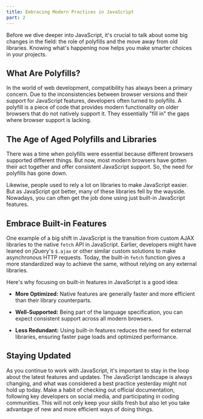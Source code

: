 ```yaml
---
title: Embracing Modern Practices in JavaScript
part: 2
---
```


Before we dive deeper into JavaScript, it's crucial to talk about some big changes in the field: the role of polyfills and the move away from old libraries. Knowing what's happening now helps you make smarter choices in your projects.

## What Are Polyfills?

In the world of web development, compatibility has always been a primary
concern. Due to the inconsistencies between browser versions and their support
for JavaScript features, developers often turned to polyfills. A polyfill is a
piece of code that provides modern functionality on older browsers that do not
natively support it. They essentially "fill in" the gaps where browser support
is lacking.

## The Age of Aged Polyfills and Libraries

There was a time when polyfills were essential because different browsers supported different things. But now, most modern browsers have gotten their act together and offer consistent JavaScript support. So, the need for polyfills has gone down.

Likewise, people used to rely a lot on libraries to make JavaScript easier. But as JavaScript got better, many of these libraries fell by the wayside. Nowadays, you can often get the job done using just built-in JavaScript features.

## Embrace Built-in Features

One example of a big shift in JavaScript is the transition from
custom AJAX libraries to the native `fetch` API in JavaScript. Earlier,
developers might have leaned on jQuery's `$.ajax` or other similar custom
solutions to make asynchronous HTTP requests. Today, the built-in `fetch`
function gives a more standardized way to achieve the same,
without relying on any external libraries.

Here's why focusing on built-in features in JavaScript is a good idea:

- **More Optimized:** Native features are generally faster and more efficient
  than their library counterparts.

- **Well-Supported:** Being part of the language specification, you can expect
  consistent support across all modern browsers.

- **Less Redundant:** Using built-in features reduces the need for external
  libraries, ensuring faster page loads and optimized performance.

## Staying Updated

As you continue to work with JavaScript, it's important to stay in the loop about the latest features and updates. The JavaScript landscape is always changing, and what was considered a best practice yesterday might not hold up today. Make a habit of checking out official documentation, following key developers on social media, and participating in coding communities. This will not only keep your skills fresh but also let you take advantage of new and more efficient ways of doing things.
